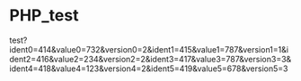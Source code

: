 # PHP_test

test?ident0=414&value0=732&version0=2&ident1=415&value1=787&version1=1&ident2=416&value2=234&version2=2&ident3=417&value3=787&version3=3&ident4=418&value4=123&version4=2&ident5=419&value5=678&version5=3


